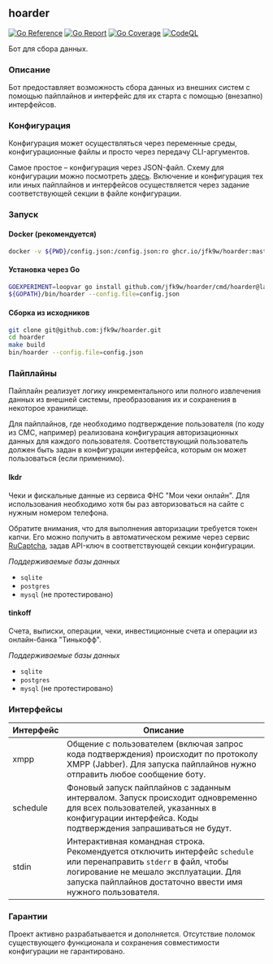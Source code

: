 ## hoarder

[![Go Reference](https://pkg.go.dev/badge/github.com/jfk9w/hoarder.svg)](https://pkg.go.dev/github.com/jfk9w/hoarder)
[![Go Report](https://goreportcard.com/badge/github.com/jfk9w/hoarder)](https://goreportcard.com/report/github.com/jfk9w/hoarder)
[![Go Coverage](https://github.com/jfk9w/hoarder/wiki/coverage.svg)](https://raw.githack.com/wiki/jfk9w/hoarder/coverage.html)
[![CodeQL](https://github.com/jfk9w/hoarder/workflows/CodeQL/badge.svg)](https://github.com/jfk9w/hoarder/actions?query=workflow%3ACodeQL)

Бот для сбора данных.

### Описание

Бот предоставляет возможность сбора данных из внешних систем с помощью пайплайнов
и интерфейс для их старта с помощью (внезапно) интерфейсов.

### Конфигурация

Конфигурация может осуществляться через переменные среды, конфигурационные файлы и просто
через передачу CLI-аргументов.

Самое простое – конфигурация через JSON-файл. Схему для конфигурации можно посмотреть 
[здесь](https://github.com/jfk9w/hoarder/blob/master/config/schema.yaml). Включение и конфигурация
тех или иных пайплайнов и интерфейсов осуществляется через задание соответствующей секции в файле
конфигурации.

### Запуск

#### Docker (рекомендуется)

```bash
docker -v ${PWD}/config.json:/config.json:ro ghcr.io/jfk9w/hoarder:master --config.file=/config.json
```

#### Установка через Go

```bash
GOEXPERIMENT=loopvar go install github.com/jfk9w/hoarder/cmd/hoarder@latest
${GOPATH}/bin/hoarder --config.file=config.json
```

#### Сборка из исходников

```bash
git clone git@github.com:jfk9w/hoarder.git
cd hoarder
make build
bin/hoarder --config.file=config.json
```

### Пайплайны

Пайплайн реализует логику инкрементального или полного извлечения данных из 
внешней системы, преобразования их и сохранения в некоторое хранилище.

Для пайплайнов, где необходимо подтверждение пользователя (по коду из СМС, например)
реализована конфигурация авторизационных данных для каждого пользователя. Соответствующий
пользователь должен быть задан в конфигурации интерфейса, которым он может пользоваться
(если применимо).

#### lkdr

Чеки и фискальные данные из сервиса ФНС "Мои чеки онлайн". Для использования необходимо хотя бы
раз авторизоваться на сайте с нужным номером телефона.

Обратите внимания, что для выполнения авторизации требуется токен капчи. Его можно получить в автоматическом
режиме через сервис [RuCaptcha](https://rucaptcha.com), задав API-ключ в соответствующей секции конфигурации.

*Поддерживаемые базы данных*

* `sqlite`
* `postgres`
* `mysql` (не протестировано)

#### tinkoff

Счета, выписки, операции, чеки, инвестиционные счета и операции из онлайн-банка "Тинькофф".

*Поддерживаемые базы данных*

* `sqlite`
* `postgres`
* `mysql` (не протестировано)

### Интерфейсы

| Интерфейс | Описание                                                                                                                                                        |
|---|-----------------------------------------------------------------------------------------------------------------------------------------------------------------|
| xmpp | Общение с пользователем (включая запрос кода подтверждения) происходит по протоколу XMPP (Jabber). Для запуска пайплайнов нужно отправить любое сообщение боту. |
| schedule | Фоновый запуск пайплайнов с заданным интервалом. Запуск происходит одновременно для всех пользователей, указанных в конфигурации интерфейса. Коды подтверждения запрашиваться не будут. |
| stdin | Интерактивная командная строка. Рекомендуется отключить интерфейс `schedule` или перенаправить `stderr` в файл, чтобы логирование не мешало эксплуатации. Для запуска пайплайнов достаточно ввести имя нужного пользователя. |

### Гарантии

Проект активно разрабатывается и дополняется. Отсутствие поломок существующего функционала и сохранения совместимости конфигурации не гарантировано.

